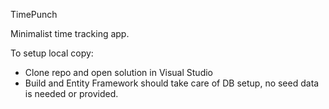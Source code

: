 TimePunch

Minimalist time tracking app.

To setup local copy:

- Clone repo and open solution in Visual Studio
- Build and Entity Framework should take care of DB setup, no seed data is needed or provided.